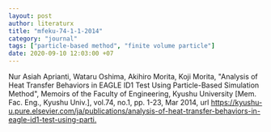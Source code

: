 ```yaml
---
layout: post
author: literaturx
title: "mfeku-74-1-1-2014"
category: "journal"
tags: ["particle-based method", "finite volume particle"]
date: 2020-09-10 12:03:00 +07
---
```


Nur Asiah Aprianti, Wataru Oshima, Akihiro Morita, Koji Morita, "Analysis of Heat Transfer Behaviors in EAGLE ID1 Test Using Particle-Based Simulation Method", Memoirs of the Faculty of Engineering, Kyushu University [Mem. Fac. Eng., Kyushu Univ.], vol.74, no.1, pp. 1-23, Mar 2014, url <https://kyushu-u.pure.elsevier.com/ja/publications/analysis-of-heat-transfer-behaviors-in-eagle-id1-test-using-parti>[.](https://drive.google.com/file/d/1UxfJVrdExVWb85cUdCxXSJMST6h4PAeh/view?usp=sharing)
